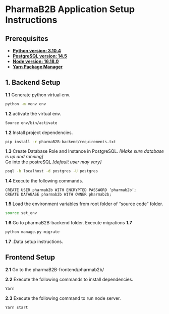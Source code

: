 # PharmaB2B Application Setup Instructions

##  Prerequisites
- [**Python version: 3.10.4**](https://www.python.org/downloads/)
- [**PostgreSQL version: 14.5**](https://www.postgresql.org/download/)
- [**Node version: 16.18.0**](https://nodejs.org/en/download/)
- [**Yarn Package Manager**](https://classic.yarnpkg.com/lang/en/docs/install/)

## 1. Backend Setup

**1.1**
Generate python virtual env.
```bash
python -m venv env
```

**1.2**
activate the virtual env.

```bash
Source env/bin/activate
```

**1.2**
Install project dependencies.
```bash
pip install -r pharmaB2B-backend/requirements.txt
```

**1.3**
Create Database Role and Instance in PostgreSQL. *[Make sure database is up and running]* <br/>
Go into the postreSQL *[default user may vary]*
```bash
psql -h localhost -d postgres -U postgres 
```
**1.4**
Execute the following commands.
```
CREATE USER pharmab2b WITH ENCRYPTED PASSWORD ‘pharmab2b’;
CREATE DATABASE pharmab2b WITH OWNER pharmab2b;
```
**1.5**
Load the environment variables from root folder of “source code” folder. 
```bash
source set_env
```

**1.6**
Go to pharmaB2B-backend folder. Execute migrations
***1.7***
```bash
python manage.py migrate
```

**1.7**
.Data setup instructions.


## Frontend Setup

**2.1**
Go to the pharmaB2B-frontend/pharmab2b/

**2.2**
Execute the following commands to install dependencies.
```bash
Yarn
```

**2.3**
Execute the following command to run node server.
```bash
Yarn start 
```